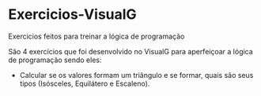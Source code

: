 # Exercicios-VisualG
Exercicios feitos para treinar a lógica de programação 

São 4 exercícios que foi desenvolvido no VisualG para aperfeiçoar a lógica de programação sendo eles:

 - Calcular se os valores formam um triângulo e se formar, quais são seus tipos (Isósceles, Equilátero e Escaleno).
 
